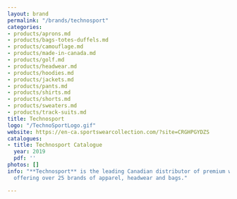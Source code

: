 ```yaml
---
layout: brand
permalink: "/brands/technosport"
categories:
- products/aprons.md
- products/bags-totes-duffels.md
- products/camouflage.md
- products/made-in-canada.md
- products/golf.md
- products/headwear.md
- products/hoodies.md
- products/jackets.md
- products/pants.md
- products/shirts.md
- products/shorts.md
- products/sweaters.md
- products/track-suits.md
title: Technosport
logo: "/TechnoSportLogo.gif"
website: https://en-ca.sportswearcollection.com/?site=CRGHPGYDZS
catalogues:
- title: Technosport Catalogue
  year: 2019
  pdf: ''
photos: []
info: "**Technosport** is the leading Canadian distributor of premium wholesale apparel,
  offering over 25 brands of apparel, headwear and bags."

---
```


